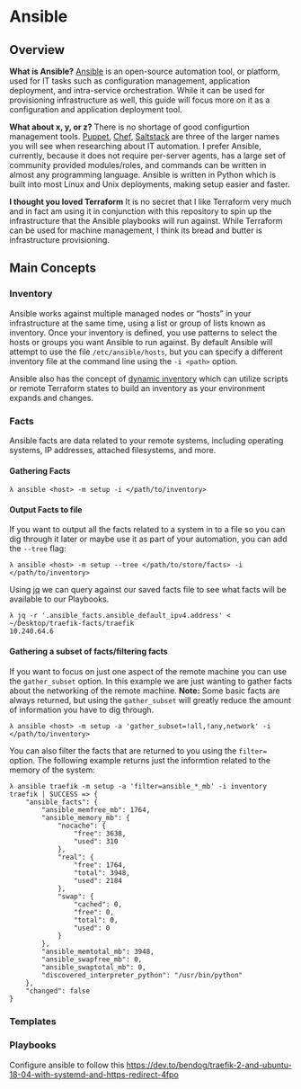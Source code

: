 # Ansible
## Overview
**What is Ansible?**
[Ansible][ansible] is an open-source automation tool, or platform, used for IT tasks such as configuration management, application deployment, and intra-service orchestration. While it can be used for provisioning infrastructure as well, this guide will focus more on it as a configuration and application deployment tool.

**What about x, y, or z?**
There is no shortage of good configurtion management tools. [Puppet][puppet], [Chef][chef], [Saltstack][saltstack] are three of the larger names you will see when researching about IT automation. I prefer Ansible, currently, because it does not require per-server agents, has a large set of community provided modules/roles, and commands can be written in almost any programming language. Ansible is written in Python which is built into most Linux and Unix deployments, making setup easier and faster.

**I thought you loved Terraform**
It is no secret that I like Terraform very much and in fact am using it in conjunction with this repository to spin up the infrastructure that the Ansible playbooks will run against. While Terraform can be used for machine management, I think its bread and butter is infrastructure provisioning.

## Main Concepts

### Inventory
Ansible works against multiple managed nodes or “hosts” in your infrastructure at the same time, using a list or group of lists known as inventory. Once your inventory is defined, you use patterns to select the hosts or groups you want Ansible to run against. By default Ansible will attempt to use the file `/etc/ansible/hosts`, but you can specify a different inventory file at the command line using the `-i <path>` option.

Ansible also has the concept of [dynamic inventory][dynamic_inventory] which can utilize scripts or remote Terraform states to build an inventory as your environment expands and changes. 

### Facts 
Ansible facts are data related to your remote systems, including operating systems, IP addresses, attached filesystems, and more.

#### Gathering Facts

```shell
λ ansible <host> -m setup -i </path/to/inventory>
```

#### Output Facts to file 
If you want to output all the facts related to a system in to a file so you can dig through it later or maybe use it as part of your automation, you can add the `--tree` flag:

```shell
λ ansible <host> -m setup --tree </path/to/store/facts> -i </path/to/inventory>
```

Using [jq][jq] we can query against our saved facts file to see what facts will be available to our Playbooks.

```
λ jq -r '.ansible_facts.ansible_default_ipv4.address' < ~/Desktop/traefik-facts/traefik
10.240.64.6
```

#### Gathering a subset of facts/filtering facts
If you want to focus on just one aspect of the remote machine you can use the `gather_subset` option. In this example we are just wanting to gather facts about the networking of the remote machine. **Note:** Some basic facts are always returned, but using the `gather_subset` will greatly reduce the amount of information you have to dig through. 

```shell
λ ansible <host> -m setup -a 'gather_subset=!all,!any,network' -i </path/to/inventory>
```

You can also filter the facts that are returned to you using the `filter=` option. The following example returns just the informtion related to the memory of the system:

```shell
λ ansible traefik -m setup -a 'filter=ansible_*_mb' -i inventory
traefik | SUCCESS => {
    "ansible_facts": {
        "ansible_memfree_mb": 1764,
        "ansible_memory_mb": {
            "nocache": {
                "free": 3638,
                "used": 310
            },
            "real": {
                "free": 1764,
                "total": 3948,
                "used": 2184
            },
            "swap": {
                "cached": 0,
                "free": 0,
                "total": 0,
                "used": 0
            }
        },
        "ansible_memtotal_mb": 3948,
        "ansible_swapfree_mb": 0,
        "ansible_swaptotal_mb": 0,
        "discovered_interpreter_python": "/usr/bin/python"
    },
    "changed": false
}
```

### Templates


### Playbooks

Configure ansible to follow this https://dev.to/bendog/traefik-2-and-ubuntu-18-04-with-systemd-and-https-redirect-4fpo


[ansible]: https://www.ansible.com/resources/get-started
[chef]: https://www.chef.io/
[puppet]: https://puppet.com/
[saltstack]: https://www.saltstack.com/
[dynamic_inventory]: https://docs.ansible.com/ansible/latest/user_guide/intro_dynamic_inventory.html#intro-dynamic-inventory
[jq]: https://stedolan.github.io/jq/
